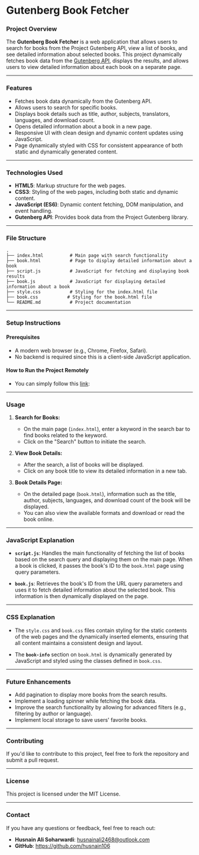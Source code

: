 
# **Gutenberg Book Fetcher**

### **Project Overview**
The **Gutenberg Book Fetcher** is a web application that allows users to search for books from the Project Gutenberg API, view a list of books, and see detailed information about selected books. This project dynamically fetches book data from the [Gutenberg API](https://gutendex.com/), displays the results, and allows users to view detailed information about each book on a separate page.

---

### **Features**
- Fetches book data dynamically from the Gutenberg API.
- Allows users to search for specific books.
- Displays book details such as title, author, subjects, translators, languages, and download count.
- Opens detailed information about a book in a new page.
- Responsive UI with clean design and dynamic content updates using JavaScript.
- Page dynamically styled with CSS for consistent appearance of both static and dynamically generated content.

---

### **Technologies Used**
- **HTML5**: Markup structure for the web pages.
- **CSS3**: Styling of the web pages, including both static and dynamic content.
- **JavaScript (ES6)**: Dynamic content fetching, DOM manipulation, and event handling.
- **Gutenberg API**: Provides book data from the Project Gutenberg library.

---

### **File Structure**
```
.
├── index.html          # Main page with search functionality
├── book.html           # Page to display detailed information about a book
├── script.js           # JavaScript for fetching and displaying book results
├── book.js             # JavaScript for displaying detailed information about a book
├── style.css           # Styling for the index.html file
├── book.css           # Styling for the book.html file
└── README.md           # Project documentation
```

---

### **Setup Instructions**

#### **Prerequisites**
- A modern web browser (e.g., Chrome, Firefox, Safari).
- No backend is required since this is a client-side JavaScript application.


#### **How to Run the Project Remotely**
- You can simply follow this [link](https://husnain106.github.io/gutenberg-book-fetcher/): 

---

### **Usage**

1. **Search for Books:**
   - On the main page (`index.html`), enter a keyword in the search bar to find books related to the keyword.
   - Click on the "Search" button to initiate the search.

2. **View Book Details:**
   - After the search, a list of books will be displayed.
   - Click on any book title to view its detailed information in a new tab.

3. **Book Details Page:**
   - On the detailed page (`book.html`), information such as the title, author, subjects, languages, and download count of the book will be displayed.
   - You can also view the available formats and download or read the book online.

---

### **JavaScript Explanation**
- **`script.js`**: Handles the main functionality of fetching the list of books based on the search query and displaying them on the main page. When a book is clicked, it passes the book's ID to the `book.html` page using query parameters.
  
- **`book.js`**: Retrieves the book's ID from the URL query parameters and uses it to fetch detailed information about the selected book. This information is then dynamically displayed on the page.

---

### **CSS Explanation**
- The `style.css` and `book.css` files contain styling for the static contents of the web pages and the dynamically inserted elements, ensuring that all content maintains a consistent design and layout.
  
- The **`book-info`** section on `book.html` is dynamically generated by JavaScript and styled using the classes defined in `book.css`.

---

### **Future Enhancements**
- Add pagination to display more books from the search results.
- Implement a loading spinner while fetching the book data.
- Improve the search functionality by allowing for advanced filters (e.g., filtering by author or language).
- Implement local storage to save users' favorite books.
  
---

### **Contributing**
If you'd like to contribute to this project, feel free to fork the repository and submit a pull request.

---

### **License**
This project is licensed under the MIT License.

---

### **Contact**
If you have any questions or feedback, feel free to reach out:
- **Husnain Ali Soharwardi**: husnainali2468@outlook.com
- **GitHub**: https://github.com/husnain106
